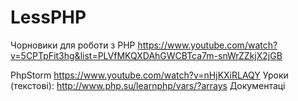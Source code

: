 # LessPHP
Чорновики для роботи з PHP https://www.youtube.com/watch?v=5CPTpFit3hg&list=PLVfMKQXDAhGWCBTca7m-snWrZZkjX2jGB

PhpStorm https://www.youtube.com/watch?v=nHjKXiRLAQY
Уроки (текстові): http://www.php.su/learnphp/vars/?arrays
Документаці   
